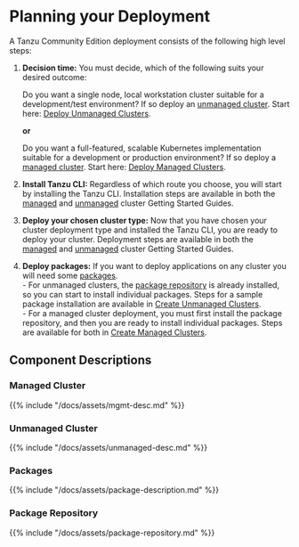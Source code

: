 # Planning your Deployment

A Tanzu Community Edition deployment consists of the following high level steps:

1. **Decision time:** You must decide, which of the following suits your desired outcome:

    Do you want a single node, local workstation cluster suitable for a development/test environment? If so deploy an [unmanaged cluster](planning/#unmanaged-cluster). Start here: [Deploy Unmanaged Clusters](getting-started-unmanaged).

    **or**

    Do you want a full-featured, scalable Kubernetes implementation suitable for a development or production environment? If so deploy a [managed cluster](planning/#managed-cluster). Start here: [Deploy Managed Clusters](getting-started).

1. **Install Tanzu CLI:** Regardless of which route you choose, you will start by installing the Tanzu CLI. Installation steps are available in both the [managed](getting-started/#install-tanzu-cli) and [unmanaged](getting-started-unmanaged/#install-tanzu-cli) cluster Getting Started Guides.

1. **Deploy your chosen cluster type:** Now that you have chosen your cluster deployment type and installed the Tanzu CLI, you are ready to deploy your cluster. Deployment steps are available in both the [managed](getting-started/#deploy-clusters) and [unmanaged](getting-started-unmanaged/#deploy-a-cluster) cluster Getting Started Guides.

1. **Deploy packages:** If you want to deploy applications on any cluster you will need some [packages](planning/#packages).  
       - For unmanaged clusters, the [package repository](planning/#package-repository) is already installed, so you can start to install individual packages. Steps for a sample package installation are available in [Create Unmanaged Clusters](getting-started-unmanaged/#deploy-a-package).  
       - For a managed cluster deployment, you must first install the package repository, and then you are ready to install individual packages. Steps are available for both in [Create Managed Clusters](getting-started/#deploy-a-package).

## Component Descriptions

### Managed Cluster

{{% include "/docs/assets/mgmt-desc.md" %}}

### Unmanaged Cluster

{{% include "/docs/assets/unmanaged-desc.md" %}}

### Packages

{{% include "/docs/assets/package-description.md" %}}

### Package Repository

{{% include "/docs/assets/package-repository.md" %}}
